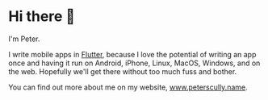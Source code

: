 # Hi there 👋

I'm Peter.

I write mobile apps in [Flutter](https://flutter.dev), because I love the potential of writing an app once and having it run on Android, iPhone, Linux, MacOS, Windows, and on the web.  Hopefully we'll get there without too much fuss and bother.

You can find out more about me on my website, www.peterscully.name.
